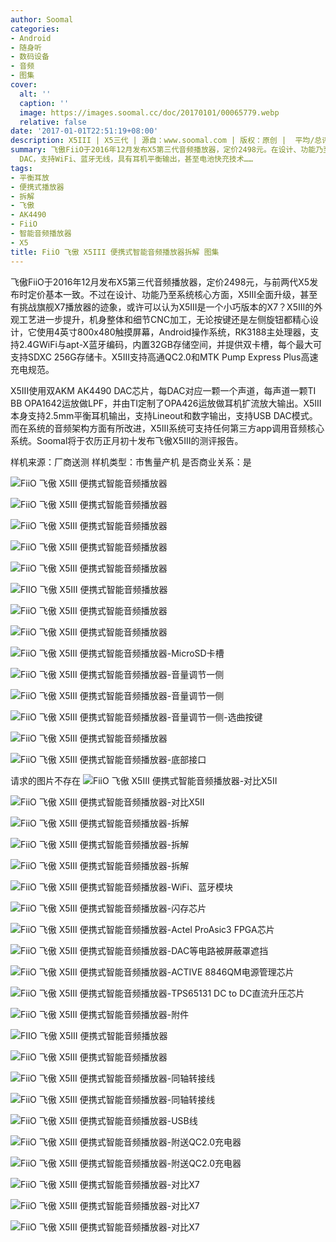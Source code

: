 ```yaml
---
author: Soomal
categories:
- Android
- 随身听
- 数码设备
- 音频
- 图集
cover:
  alt: ''
  caption: ''
  image: https://images.soomal.cc/doc/20170101/00065779.webp
  relative: false
date: '2017-01-01T22:51:19+08:00'
description: X5III | X5三代 | 源自：www.soomal.com | 版权：原创 |  平均/总评分：08.61/327
summary: 飞傲FiiO于2016年12月发布X5第三代音频播放器，定价2498元。在设计、功能乃至系统核心方面X5III全面升级，甚至有挑战旗舰X7播放器的迹象。它使用Android操作系统触摸屏，使用双AK4490
  DAC，支持WiFi、蓝牙无线，具有耳机平衡输出，甚至电池快充技术……
tags:
- 平衡耳放
- 便携式播放器
- 拆解
- 飞傲
- AK4490
- FiiO
- 智能音频播放器
- X5
title: FiiO 飞傲 X5III 便携式智能音频播放器拆解 图集
---
```


飞傲FiiO于2016年12月发布X5第三代音频播放器，定价2498元，与前两代X5发布时定价基本一致。不过在设计、功能乃至系统核心方面，X5III全面升级，甚至有挑战旗舰X7播放器的迹象，或许可以认为X5III是一个小巧版本的X7？X5III的外观工艺进一步提升，机身整体和细节CNC加工，无论按键还是左侧旋钮都精心设计，它使用4英寸800x480触摸屏幕，Android操作系统，RK3188主处理器，支持2.4GWiFi与apt-X蓝牙编码，内置32GB存储空间，并提供双卡槽，每个最大可支持SDXC 256G存储卡。X5III支持高通QC2.0和MTK Pump Express Plus高速充电规范。

X5III使用双AKM AK4490 DAC芯片，每DAC对应一颗一个声道，每声道一颗TI BB OPA1642运放做LPF，并由TI定制了OPA426运放做耳机扩流放大输出。X5III本身支持2.5mm平衡耳机输出，支持Lineout和数字输出，支持USB DAC模式。而在系统的音频架构方面有所改进，X5III系统可支持任何第三方app调用音频核心系统。Soomal将于农历正月初十发布飞傲X5III的测评报告。


样机来源：厂商送测
样机类型：市售量产机
是否商业关系：是

![FiiO 飞傲 X5III 便携式智能音频播放器](https://images.soomal.cc/doc/20170101/00065741.webp)




![FiiO 飞傲 X5III 便携式智能音频播放器](https://images.soomal.cc/doc/20170101/00065742.webp)




![FiiO 飞傲 X5III 便携式智能音频播放器](https://images.soomal.cc/doc/20170101/00065743.webp)




![FiiO 飞傲 X5III 便携式智能音频播放器](https://images.soomal.cc/doc/20170101/00065744.webp)




![FiiO 飞傲 X5III 便携式智能音频播放器](https://images.soomal.cc/doc/20170101/00065745.webp)




![FIIO 飞傲 X5III 便携式智能音频播放器](https://images.soomal.cc/doc/20170101/00065746.webp)




![FiiO 飞傲 X5III 便携式智能音频播放器](https://images.soomal.cc/doc/20170101/00065747.webp)




![FiiO 飞傲 X5III 便携式智能音频播放器](https://images.soomal.cc/doc/20170101/00065748.webp)




![FiiO 飞傲 X5III 便携式智能音频播放器-MicroSD卡槽](https://images.soomal.cc/doc/20170101/00065749.webp)




![FiiO 飞傲 X5III 便携式智能音频播放器-音量调节一侧](https://images.soomal.cc/doc/20170101/00065750.webp)




![FiiO 飞傲 X5III 便携式智能音频播放器-音量调节一侧](https://images.soomal.cc/doc/20170101/00065751.webp)




![FiiO 飞傲 X5III 便携式智能音频播放器-音量调节一侧-选曲按键](https://images.soomal.cc/doc/20170101/00065752.webp)




![FiiO 飞傲 X5III 便携式智能音频播放器](https://images.soomal.cc/doc/20170101/00065753.webp)




![FiiO 飞傲 X5III 便携式智能音频播放器-底部接口](https://images.soomal.cc/doc/20170101/00065754.webp)




请求的图片不存在
![FiiO 飞傲 X5III 便携式智能音频播放器-对比X5II](https://images.soomal.cc/doc/20170101/00065757.webp)




![FiiO 飞傲 X5III 便携式智能音频播放器-对比X5II](https://images.soomal.cc/doc/20170101/00065758.webp)




![FiiO 飞傲 X5III 便携式智能音频播放器-拆解](https://images.soomal.cc/doc/20170101/00065759.webp)




![FiiO 飞傲 X5III 便携式智能音频播放器-拆解](https://images.soomal.cc/doc/20170101/00065760.webp)




![FiiO 飞傲 X5III 便携式智能音频播放器-拆解](https://images.soomal.cc/doc/20170101/00065761.webp)




![FiiO 飞傲 X5III 便携式智能音频播放器-WiFi、蓝牙模块](https://images.soomal.cc/doc/20170101/00065762.webp)




![FiiO 飞傲 X5III 便携式智能音频播放器-闪存芯片](https://images.soomal.cc/doc/20170101/00065763.webp)




![FiiO 飞傲 X5III 便携式智能音频播放器-Actel ProAsic3 FPGA芯片](https://images.soomal.cc/doc/20170101/00065764.webp)




![FiiO 飞傲 X5III 便携式智能音频播放器-DAC等电路被屏蔽罩遮挡](https://images.soomal.cc/doc/20170101/00065765.webp)




![FiiO 飞傲 X5III 便携式智能音频播放器-ACTIVE 8846QM电源管理芯片](https://images.soomal.cc/doc/20170101/00065766.webp)




![FiiO 飞傲 X5III 便携式智能音频播放器-TPS65131 DC to DC直流升压芯片](https://images.soomal.cc/doc/20170101/00065767.webp)




![FiiO 飞傲 X5III 便携式智能音频播放器-附件](https://images.soomal.cc/doc/20170101/00065768.webp)




![FIIO 飞傲 X5III 便携式智能音频播放器](https://images.soomal.cc/doc/20170101/00065778.webp)




![FiiO 飞傲 X5III 便携式智能音频播放器](https://images.soomal.cc/doc/20170101/00065769.webp)




![FiiO 飞傲 X5III 便携式智能音频播放器-同轴转接线](https://images.soomal.cc/doc/20170101/00065770.webp)




![FiiO 飞傲 X5III 便携式智能音频播放器-同轴转接线](https://images.soomal.cc/doc/20170101/00065771.webp)




![FiiO 飞傲 X5III 便携式智能音频播放器-USB线](https://images.soomal.cc/doc/20170101/00065772.webp)




![FiiO 飞傲 X5III 便携式智能音频播放器-附送QC2.0充电器](https://images.soomal.cc/doc/20170101/00065773.webp)




![FiiO 飞傲 X5III 便携式智能音频播放器-附送QC2.0充电器](https://images.soomal.cc/doc/20170101/00065774.webp)




![FiiO 飞傲 X5III 便携式智能音频播放器-对比X7](https://images.soomal.cc/doc/20170101/00065775.webp)




![FiiO 飞傲 X5III 便携式智能音频播放器-对比X7](https://images.soomal.cc/doc/20170101/00065776.webp)




![FiiO 飞傲 X5III 便携式智能音频播放器-对比X7](https://images.soomal.cc/doc/20170101/00065777.webp)